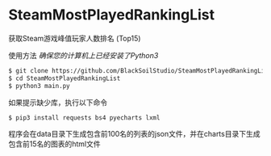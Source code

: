 # SteamMostPlayedRankingList
获取Steam游戏峰值玩家人数排名 (Top15)

使用方法
*确保您的计算机上已经安装了Python3*
```bash
$ git clone https://github.com/BlackSoilStudio/SteamMostPlayedRankingList.git
$ cd SteamMostPlayedRankingList
$ python3 main.py
```
如果提示缺少库，执行以下命令
```bash
$ pip3 install requests bs4 pyecharts lxml
```

程序会在data目录下生成包含前100名的列表的json文件，并在charts目录下生成包含前15名的图表的html文件
